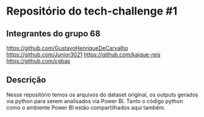 
# Repositório do tech-challenge #1

## Integrantes do grupo 68

https://github.com/GustavoHenriqueDeCarvalho
https://github.com/Junior3021
https://github.com/kaique-reis
https://github.com/cgbas

## Descrição

Nesse repositório temos os arquivos do dataset original, os outputs gerados via python para serem analisados via Power BI. Tanto o código python como o ambiente Power BI estão compartilhados aqui também.


